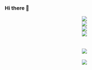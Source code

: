 ### Hi there 👋

<!--
**Keegan-y/Keegan-y** is a ✨ _special_ ✨ repository because its `README.md` (this file) appears on your GitHub profile.

Here are some ideas to get you started:

- 🔭 I’m currently working on ...
- 🌱 I’m currently learning ...
- 👯 I’m looking to collaborate on ...
- 🤔 I’m looking for help with ...
- 💬 Ask me about ...
- 📫 How to reach me: ...
- 😄 Pronouns: ...
- ⚡ Fun fact: ...
-->
<div align="center">
    <img src="https://metrics.lecoq.io/Keegan-y?template=classic&config.timezone=Asia%2FShanghai">
</div>

<div align="center">
    <img  src="https://github-readme-stats.vercel.app/api/top-langs/?username=Keegan-y&hide_title=true&hide_border=true&layout=compact&langs_count=6&text_color=000&icon_color=fff&bg_color=0,52fa5a,4dfcff,c64dff&theme=graywhite" />
</div>

<div align="center">
    <img  src="https://github-profile-trophy.vercel.app/?username=Keegan-y" />
</div>

<div align="center">
    <img src="https://activity-graph.herokuapp.com/graph?username=Keegan-y&theme=xcode" />
</div>

<h1 align="center">
    <img src="https://readme-typing-svg.herokuapp.com/?lines=console.log(%22Hello%2C%20World!%22);Just For Fun!&center=true&size=27">
</h1>

<div align="center">
    <img  src="https://visitor-badge.glitch.me/badge?page_id=Keegan-y" />
</div>
